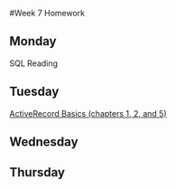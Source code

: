 #Week 7 Homework
## Monday

SQL Reading

## Tuesday

[ActiveRecord Basics (chapters 1, 2, and 5)](http://guides.rubyonrails.org/active_record_basics.html)

## Wednesday

## Thursday
